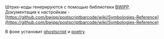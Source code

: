 Штрих-коды генерируются с помощью библиотеки [BWIPP](https://github.com/bwipp/postscriptbarcode). Документация к настройкам - [https://github.com/bwipp/postscriptbarcode/wiki/Symbologies-Reference](https://github.com/bwipp/postscriptbarcode/wiki/Symbologies-Reference)

В фоне установит [ghostscript](https://www.ghostscript.com/) и [poetry](https://python-poetry.org/).
